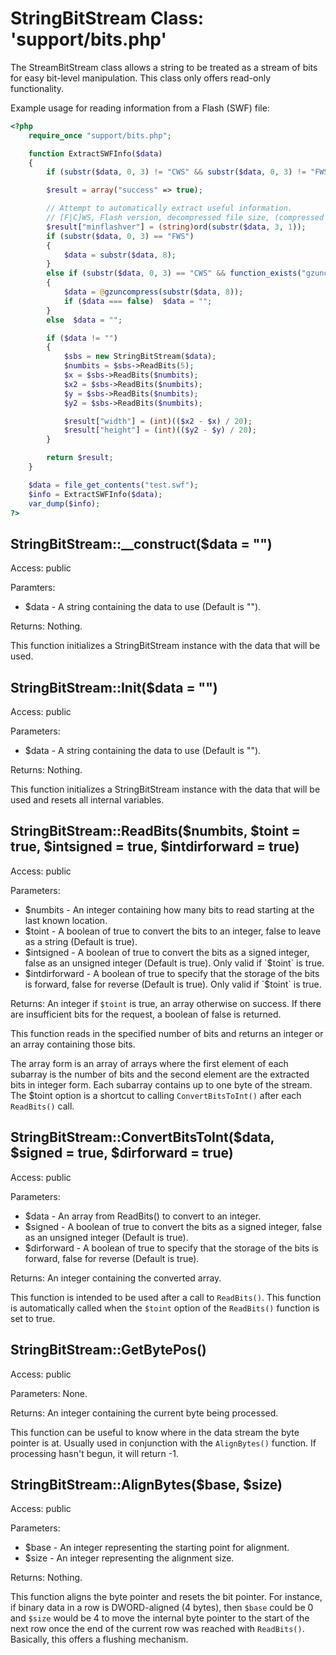 StringBitStream Class:  'support/bits.php'
==========================================

The StreamBitStream class allows a string to be treated as a stream of bits for easy bit-level manipulation.  This class only offers read-only functionality.

Example usage for reading information from a Flash (SWF) file:

```php
<?php
	require_once "support/bits.php";

	function ExtractSWFInfo($data)
	{
		if (substr($data, 0, 3) != "CWS" && substr($data, 0, 3) != "FWS")  return array("success" => false, "error" => "Data is not a Flash (SWF) file.", "errorcode" => "not_a_swf");

		$result = array("success" => true);

		// Attempt to automatically extract useful information.
		// [F|C]WS, Flash version, decompressed file size, (compressed data starts here) rectangle in twips (20 twips = 1 pixel).
		$result["minflashver"] = (string)ord(substr($data, 3, 1));
		if (substr($data, 0, 3) == "FWS")
		{
			$data = substr($data, 8);
		}
		else if (substr($data, 0, 3) == "CWS" && function_exists("gzuncompress"))
		{
			$data = @gzuncompress(substr($data, 8));
			if ($data === false)  $data = "";
		}
		else  $data = "";

		if ($data != "")
		{
			$sbs = new StringBitStream($data);
			$numbits = $sbs->ReadBits(5);
			$x = $sbs->ReadBits($numbits);
			$x2 = $sbs->ReadBits($numbits);
			$y = $sbs->ReadBits($numbits);
			$y2 = $sbs->ReadBits($numbits);

			$result["width"] = (int)(($x2 - $x) / 20);
			$result["height"] = (int)(($y2 - $y) / 20);
		}

		return $result;
	}

	$data = file_get_contents("test.swf");
	$info = ExtractSWFInfo($data);
	var_dump($info);
?>
```

StringBitStream::__construct($data = "")
----------------------------------------

Access:  public

Paramters:

* $data - A string containing the data to use (Default is "").

Returns:  Nothing.

This function initializes a StringBitStream instance with the data that will be used.

StringBitStream::Init($data = "")
---------------------------------

Access:  public

Parameters:

* $data - A string containing the data to use (Default is "").

Returns:  Nothing.

This function initializes a StringBitStream instance with the data that will be used and resets all internal variables.

StringBitStream::ReadBits($numbits, $toint = true, $intsigned = true, $intdirforward = true)
--------------------------------------------------------------------------------------------

Access:  public

Parameters:

* $numbits - An integer containing how many bits to read starting at the last known location.
* $toint - A boolean of true to convert the bits to an integer, false to leave as a string (Default is true).
* $intsigned - A boolean of true to convert the bits as a signed integer, false as an unsigned integer (Default is true).  Only valid if `$toint` is true.
* $intdirforward - A boolean of true to specify that the storage of the bits is forward, false for reverse (Default is true).  Only valid if `$toint` is true.

Returns:  An integer if `$toint` is true, an array otherwise on success.  If there are insufficient bits for the request, a boolean of false is returned.

This function reads in the specified number of bits and returns an integer or an array containing those bits.

The array form is an array of arrays where the first element of each subarray is the number of bits and the second element are the extracted bits in integer form.  Each subarray contains up to one byte of the stream.  The $toint option is a shortcut to calling `ConvertBitsToInt()` after each `ReadBits()` call.

StringBitStream::ConvertBitsToInt($data, $signed = true, $dirforward = true)
----------------------------------------------------------------------------

Access:  public

Parameters:

* $data - An array from ReadBits() to convert to an integer.
* $signed - A boolean of true to convert the bits as a signed integer, false as an unsigned integer (Default is true).
* $dirforward - A boolean of true to specify that the storage of the bits is forward, false for reverse (Default is true).

Returns:  An integer containing the converted array.

This function is intended to be used after a call to `ReadBits()`.  This function is automatically called when the `$toint` option of the `ReadBits()` function is set to true.

StringBitStream::GetBytePos()
-----------------------------

Access:  public

Parameters:  None.

Returns:  An integer containing the current byte being processed.

This function can be useful to know where in the data stream the byte pointer is at.  Usually used in conjunction with the `AlignBytes()` function.  If processing hasn't begun, it will return -1.

StringBitStream::AlignBytes($base, $size)
-----------------------------------------

Access:  public

Parameters:

* $base - An integer representing the starting point for alignment.
* $size - An integer representing the alignment size.

Returns:  Nothing.

This function aligns the byte pointer and resets the bit pointer.  For instance, if binary data in a row is DWORD-aligned (4 bytes), then `$base` could be 0 and `$size` would be 4 to move the internal byte pointer to the start of the next row once the end of the current row was reached with `ReadBits()`.  Basically, this offers a flushing mechanism.
